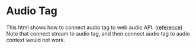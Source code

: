# Audio Tag

This html shows how to connect audio tag to web audio API. ([reference](https://developers.google.com/web/updates/2012/02/HTML5-audio-and-the-Web-Audio-API-are-BFFs))
Note that connect stream to audio tag, and then connect audio tag to audio context would not work.
